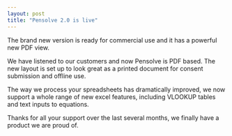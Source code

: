 ```yaml
---
layout: post
title: "Pensolve 2.0 is live"
---
```


The brand new version is ready for commercial use and it has a powerful new PDF view.

We have listened to our customers and now Pensolve is PDF based. The new layout is set up to look great as a printed document for consent submission and offline use.

The way we process your spreadsheets has dramatically improved, we now support a whole range of new excel features, including VLOOKUP tables and text inputs to equations.

Thanks for all your support over the last several months, we finally have a product we are proud of.
